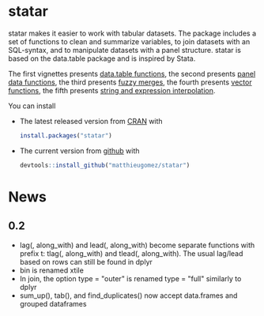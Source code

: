 statar
======

statar makes it easier to work with tabular datasets. The package includes a set of functions to clean and summarize variables, to join datasets with an SQL-syntax, and to manipulate datasets with a panel
structure. statar is based on the data.table package and is inspired by Stata.

The first vignettes presents [data.table functions](vignettes/summary.Rmd),  the second presents [panel data functions](vignettes/panel-data.Rmd), the third presents [fuzzy merges](vignettes/merge-records.Rmd),  the fourth presents [vector functions](vignettes/summary.Rmd), the fifth presents [string and expression interpolation](vignettes/macros.Rmd).

You can install 

- The latest released version from [CRAN](http://cran.r-project.org/web/packages/statar/index.html) with

	```R
	install.packages("statar")
	```
-  The current version from [github](https://github.com/matthieugomez/statar) with  

	```R
	devtools::install_github("matthieugomez/statar")
	```




# News

## 0.2
- lag(, along_with) and lead(, along_with) become separate functions with prefix t: tlag(, along_with) and tlead(, along_with). The usual lag/lead based on rows can still be found in dplyr
- bin is renamed xtile
- In join, the option type = "outer" is renamed type = "full" similarly to dplyr
- sum_up(), tab(), and find_duplicates() now accept data.frames and grouped dataframes




